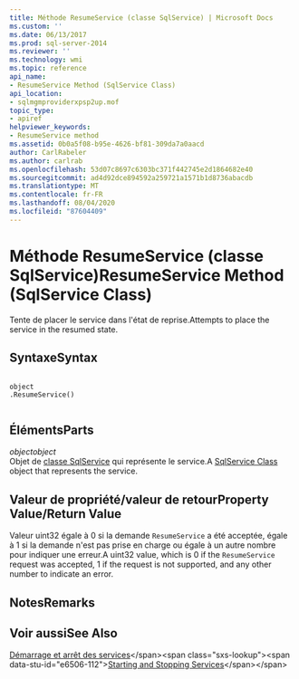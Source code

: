 ```yaml
---
title: Méthode ResumeService (classe SqlService) | Microsoft Docs
ms.custom: ''
ms.date: 06/13/2017
ms.prod: sql-server-2014
ms.reviewer: ''
ms.technology: wmi
ms.topic: reference
api_name:
- ResumeService Method (SqlService Class)
api_location:
- sqlmgmproviderxpsp2up.mof
topic_type:
- apiref
helpviewer_keywords:
- ResumeService method
ms.assetid: 0b0a5f08-b95e-4626-bf81-309da7a0aacd
author: CarlRabeler
ms.author: carlrab
ms.openlocfilehash: 53d07c8697c6303bc371f442745e2d1864682e40
ms.sourcegitcommit: ad4d92dce894592a259721a1571b1d8736abacdb
ms.translationtype: MT
ms.contentlocale: fr-FR
ms.lasthandoff: 08/04/2020
ms.locfileid: "87604409"
---
```

# <a name="resumeservice-method-sqlservice-class"></a><span data-ttu-id="e6506-102">Méthode ResumeService (classe SqlService)</span><span class="sxs-lookup"><span data-stu-id="e6506-102">ResumeService Method (SqlService Class)</span></span>
  <span data-ttu-id="e6506-103">Tente de placer le service dans l'état de reprise.</span><span class="sxs-lookup"><span data-stu-id="e6506-103">Attempts to place the service in the resumed state.</span></span>  
  
## <a name="syntax"></a><span data-ttu-id="e6506-104">Syntaxe</span><span class="sxs-lookup"><span data-stu-id="e6506-104">Syntax</span></span>  
  
```  
  
object  
.ResumeService()  
  
```  
  
## <a name="parts"></a><span data-ttu-id="e6506-105">Éléments</span><span class="sxs-lookup"><span data-stu-id="e6506-105">Parts</span></span>  
 <span data-ttu-id="e6506-106">*object*</span><span class="sxs-lookup"><span data-stu-id="e6506-106">*object*</span></span>  
 <span data-ttu-id="e6506-107">Objet de [classe SqlService](sqlservice-class.md) qui représente le service.</span><span class="sxs-lookup"><span data-stu-id="e6506-107">A [SqlService Class](sqlservice-class.md) object that represents the service.</span></span>  
  
## <a name="property-valuereturn-value"></a><span data-ttu-id="e6506-108">Valeur de propriété/valeur de retour</span><span class="sxs-lookup"><span data-stu-id="e6506-108">Property Value/Return Value</span></span>  
 <span data-ttu-id="e6506-109">Valeur uint32 égale à 0 si la demande `ResumeService` a été acceptée, égale à 1 si la demande n'est pas prise en charge ou égale à un autre nombre pour indiquer une erreur.</span><span class="sxs-lookup"><span data-stu-id="e6506-109">A uint32 value, which is 0 if the `ResumeService` request was accepted, 1 if the request is not supported, and any other number to indicate an error.</span></span>  
  
## <a name="remarks"></a><span data-ttu-id="e6506-110">Notes</span><span class="sxs-lookup"><span data-stu-id="e6506-110">Remarks</span></span>  
  
## <a name="see-also"></a><span data-ttu-id="e6506-111">Voir aussi</span><span class="sxs-lookup"><span data-stu-id="e6506-111">See Also</span></span>  
 <span data-ttu-id="e6506-112">[Démarrage et arrêt des services](https://technet.microsoft.com/library/ms174886\(v=sql.105\).aspx)</span><span class="sxs-lookup"><span data-stu-id="e6506-112">[Starting and Stopping Services](https://technet.microsoft.com/library/ms174886\(v=sql.105\).aspx)</span></span>  
  
  
